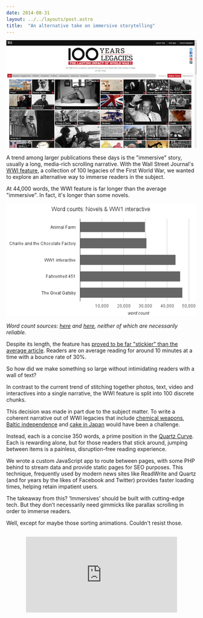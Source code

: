 ```yaml
---
date: 2014-08-31
layout: ../../layouts/post.astro
title:  "An alternative take on immersive storytelling"
---
```


![Screenshot of WW1 feature](/assets/ww1/screen.png)

A trend among larger publications these days is the "immersive" story, usually a long, media-rich scrolling narrative. With the Wall Street Journal's [WWI feature](http://wsj.com/ww1), a collection of 100 legacies of the First World War, we wanted to explore an alternative way to immerse readers in the subject.

At 44,000 words, the WWI feature is far longer than the average "immersive". In fact, it's longer than some novels.

![word counts of various novels compared to the WW1 feature](/assets/ww1/wordcounts.png)

*Word count sources: [here](http://indefeasible.wordpress.com/2008/05/03/great-novels-and-word-count/) and [here](https://web.archive.org/web/20130525112600/http://nicolehumphrey.net/word-count-for-famous-novels), neither of which are necessarily reliable.*

Despite its length, the feature has [proved to be far "stickier" than the average article](http://blog.wan-ifra.org/2014/08/01/wsj-bowled-over-by-audience-engagement-with-ww1-interactive). Readers are on average reading for around 10 minutes at a time with a bounce rate of 30%.

So how did we make something so large without intimidating readers with a wall of text?

In contrast to the current trend of stitching together photos, text, video and interactives into a single narrative, the WWI feature is split into 100 discrete chunks.

This decision was made in part due to the subject matter. To write a coherent narrative out of WWI legacies that include [chemical weapons](http://online.wsj.com/ww1/chemical-weapons), [Baltic independence](http://online.wsj.com/ww1/baltics) and [cake in Japan](http://online.wsj.com/ww1/cake-in-japan) would have been a challenge.

Instead, each is a concise 350 words, a prime position in the [Quartz Curve](http://www.journalism.co.uk/-smartden-why-quartz-does-not-publish-500-to-800-word-articles/s234/a554444/). Each is rewarding alone, but for those readers that stick around, jumping between items is a painless, disruption-free reading experience.

We wrote a custom JavaScript app to route between pages, with some PHP behind to stream data and provide static pages for SEO purposes. This technique, frequently used by modern news sites like ReadWrite and Quartz (and for years by the likes of Facebook and Twitter) provides faster loading times, helping retain impatient users.

The takeaway from this? ‘Immersives’ should be built with cutting-edge tech. But they don’t necessarily need gimmicks like parallax scrolling in order to immerse readers.

Well, except for maybe those sorting animations. Couldn't resist those.

<iframe src="https://gfycat.com/ifr/HighPiercingKitten" frameborder="0" scrolling="no" width="640" height="200" style="-webkit-backface-visibility: hidden;-webkit-transform: scale(1);width: 100%;max-width: 400px; margin: 2em auto; text-align: center; display: block;" >animation</iframe>

